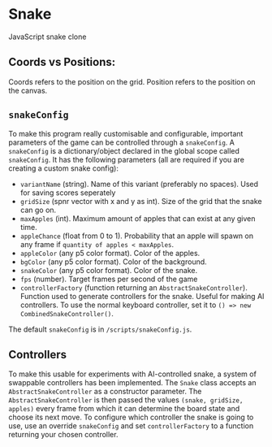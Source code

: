# Snake

JavaScript snake clone

## Coords vs Positions:
Coords refers to the position on the grid.
Position refers to the position on the canvas.

## `snakeConfig`

To make this program really customisable and configurable, important parameters of the game can be controlled through a `snakeConfig`. A `snakeConfig` is a dictionary/object declared in the global scope called `snakeConfig`. It has the following parameters (all are required if you are creating a custom snake config):

- `variantName` (string). Name of this variant (preferably no spaces). Used for saving scores seperately
- `gridSize` (spnr vector with x and y as int). Size of the grid that the snake can go on.
- `maxApples` (int). Maximum amount of apples that can exist at any given time.
- `appleChance` (float from 0 to 1). Probability that an apple will spawn on any frame if `quantity of apples < maxApples`.
- `appleColor` (any p5 color format). Color of the apples.
- `bgColor` (any p5 color format). Color of the background.
- `snakeColor` (any p5 color format). Color of the snake.
- `fps` (number). Target frames per second of the game
- `controllerFactory` (function returning an `AbstractSnakeController`). Function used to generate controllers for the snake. Useful for making AI controllers. To use the normal keyboard controller, set it to `() => new CombinedSnakeController()`.

The default `snakeConfig` is in `/scripts/snakeConfig.js`.

## Controllers

To make this usable for experiments with AI-controlled snake, a system of swappable controllers has been implemented. The `Snake` class accepts an `AbstractSnakeController` as a constructor parameter. The `AbstractSnakeController` is then passed the values `(snake, gridSize, apples)` every frame from which it can determine the board state and choose its next move. To configure which controller the snake is going to use, use an override `snakeConfig` and set `controllerFactory` to a function returning your chosen controller.